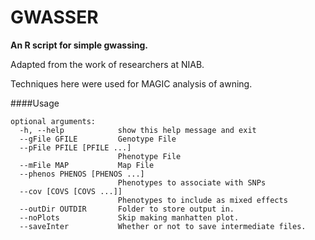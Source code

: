# GWASSER

**An R script for simple gwassing.**

Adapted from the work of researchers at NIAB.

Techniques here were used for MAGIC analysis of awning.

####Usage

```
optional arguments:
  -h, --help            show this help message and exit
  --gFile GFILE         Genotype File
  --pFile PFILE [PFILE ...]
                        Phenotype File
  --mFile MAP           Map File
  --phenos PHENOS [PHENOS ...]
                        Phenotypes to associate with SNPs
  --cov [COVS [COVS ...]]
                        Phenotypes to include as mixed effects
  --outDir OUTDIR       Folder to store output in.
  --noPlots             Skip making manhatten plot.
  --saveInter           Whether or not to save intermediate files.
```
